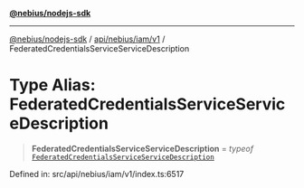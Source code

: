 [**@nebius/nodejs-sdk**](../../../../../README.md)

***

[@nebius/nodejs-sdk](../../../../../README.md) / [api/nebius/iam/v1](../README.md) / FederatedCredentialsServiceServiceDescription

# Type Alias: FederatedCredentialsServiceServiceDescription

> **FederatedCredentialsServiceServiceDescription** = *typeof* [`FederatedCredentialsServiceServiceDescription`](../variables/FederatedCredentialsServiceServiceDescription.md)

Defined in: src/api/nebius/iam/v1/index.ts:6517
